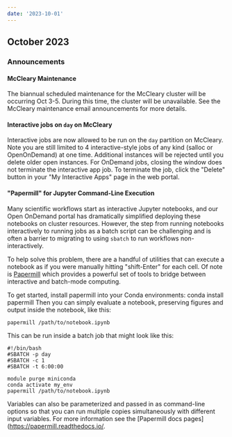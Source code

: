 ```yaml
---
date: '2023-10-01'
---
```


## October 2023

### Announcements

#### McCleary Maintenance

The biannual scheduled maintenance for the McCleary cluster will be occurring Oct 3-5. During this time, the cluster will be unavailable. See the McCleary maintenance email announcements for more details.

#### Interactive jobs on `day` on McCleary

Interactive jobs are now allowed to be run on the `day` partition on McCleary. Note you are still limited to 4 interactive-style jobs of any kind (salloc or OpenOnDemand) at one time. Additional instances will be rejected until you delete older open instances. For OnDemand jobs, closing the window does not terminate the interactive app job. To terminate the job, click the "Delete" button in your "My Interactive Apps" page in the web portal.

#### "Papermill" for Jupyter Command-Line Execution

Many scientific workflows start as interactive Jupyter notebooks, and our Open OnDemand portal has dramatically simplified deploying these notebooks on cluster resources.  However, the step from running notebooks interactively to running jobs as a batch script can be challenging and is often a barrier to migrating to using `sbatch` to run workflows non-interactively. 

To help solve this problem, there are a handful of utilities that can execute a notebook as if you were manually hitting "shift-Enter" for each cell. Of note is [Papermill](https://papermill.readthedocs.io/en/latest/) which provides a powerful set of tools to bridge between interactive and batch-mode computing.

To get started, install papermill into your Conda environments:
conda install papermill
Then you can simply evaluate a notebook, preserving figures and output inside the notebook, like this:

```
papermill /path/to/notebook.ipynb
```

This can be run inside a batch job that might look like this:

```
#!/bin/bash
#SBATCH -p day
#SBATCH -c 1
#SBATCH -t 6:00:00

module purge miniconda
conda activate my_env
papermill /path/to/notebook.ipynb

```

Variables can also be parameterized and passed in as command-line options so that you can run multiple copies simultaneously with different input variables. For more information see the [Papermill docs pages](https://papermill.readthedocs.io/.
